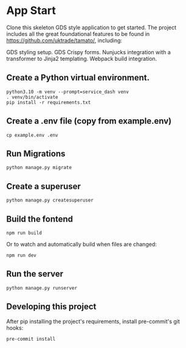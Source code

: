 # App Start

Clone this skeleton GDS style application to get started. The project includes all the great foundational features to be found in https://github.com/uktrade/tamato/, including:

GDS styling setup.
GDS Crispy forms.
Nunjucks integration with a transformer to Jinja2 templating.
Webpack build integration.


## Create a Python virtual environment.

    python3.10 -m venv --prompt=service_dash venv
    . venv/bin/activate
    pip install -r requirements.txt


## Create a .env file (copy from example.env)

    cp example.env .env


## Run Migrations

    python manage.py migrate


## Create a superuser

    python manage.py createsuperuser


## Build the fontend

    npm run build

Or to watch and automatically build when files are changed:

    npm run dev


## Run the server

    python manage.py runserver


## Developing this project

After pip installing the project's requirements, install pre-commit's git hooks:

    pre-commit install
